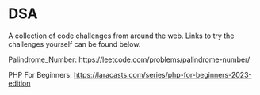 # DSA
A collection of code challenges from around the web. Links to try the challenges yourself can be found below.

Palindrome_Number: https://leetcode.com/problems/palindrome-number/

PHP For Beginners: https://laracasts.com/series/php-for-beginners-2023-edition

